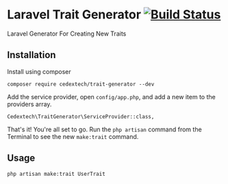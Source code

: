 # Laravel Trait Generator [![Build Status](https://travis-ci.com/cedextech/trait-generator.svg?branch=master)](https://travis-ci.com/cedextech/trait-generator)
Laravel Generator For Creating New Traits

## Installation

Install using composer
```
composer require cedextech/trait-generator --dev
```

Add the service provider, open `config/app.php`, and add a new item to the providers array.

```
Cedextech\TraitGenerator\ServiceProvider::class,
```

That's it! You're all set to go. Run the `php artisan` command from the Terminal to see the new `make:trait` command.

## Usage

```
php artisan make:trait UserTrait
```
